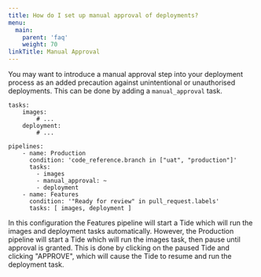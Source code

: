 ```yaml
---
title: How do I set up manual approval of deployments?
menu:
  main:
    parent: 'faq'
    weight: 70
linkTitle: Manual Approval
---
```

You may want to introduce a manual approval step into your deployment process as an added precaution against unintentional or unauthorised deployments. This can be done by adding a `manual_approval` task.

```
tasks:
    images:
        # ...
    deployment:
        # ...

pipelines:
    - name: Production
      condition: 'code_reference.branch in ["uat", "production"]'
      tasks:
        - images
        - manual_approval: ~
        - deployment
    - name: Features
      condition: '"Ready for review" in pull_request.labels'
      tasks: [ images, deployment ]
```

In this configuration the Features pipeline will start a Tide which will run the images and deployment tasks automatically. However, the Production pipeline will start a Tide which will run the images task, then pause until approval is granted. This is done by clicking on the paused Tide and clicking "APPROVE", which will cause the Tide to resume and run the deployment task.

